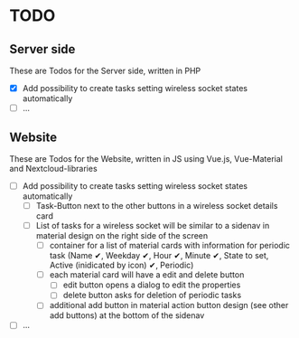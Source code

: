 # TODO

## Server side

These are Todos for the Server side, written in PHP

- [x] Add possibility to create tasks setting wireless socket states automatically
- [ ] ...

## Website

These are Todos for the Website, written in JS using Vue.js, Vue-Material and Nextcloud-libraries

- [ ] Add possibility to create tasks setting wireless socket states automatically
    - [ ] Task-Button next to the other buttons in a wireless socket details card
    - [ ] List of tasks for a wireless socket will be similar to a sidenav in material design on the right side of the screen
        - [ ] container for a list of material cards with information for periodic task (Name ✔, Weekday ✔, Hour ✔, Minute ✔, State to set, Active (inidicated by icon) ✔, Periodic)
        - [ ] each material card will have a edit and delete button
            - [ ] edit button opens a dialog to edit the properties
            - [ ] delete button asks for deletion of periodic tasks
        - [ ] additional add button in material action button design (see other add buttons) at the bottom of the sidenav
- [ ] ...
